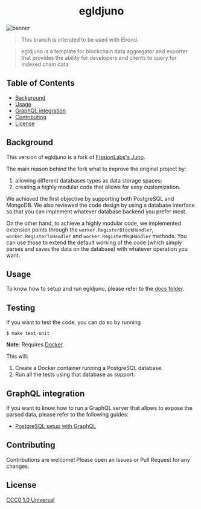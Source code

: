 <div align="center">
  <h1> egldjuno </h1>
</div>

![banner](.docs/.img/logo.png)

> This branch is intended to be used with Elrond.

<!-- [![GitHub Workflow Status](https://img.shields.io/github/workflow/status/forbole/egldjuno/Tests)](https://github.com/forbole/egldjuno/actions?query=workflow%3ATests)
[![Go Report Card](https://goreportcard.com/badge/github.com/forbole/egldjuno)](https://goreportcard.com/report/github.com/forbole/egldjuno)
[![Codecov](https://img.shields.io/codecov/c/github/forbole/egldjuno)](https://codecov.io/gh/forbole/egldjuno/branch/cosmos-v0.40.x) -->

> egldjuno is a template for blockchain data aggregator and exporter that provides the ability for developers and clients to query for indexed chain data.

## Table of Contents
  - [Background](#background)
  - [Usage](#usage)
  - [GraphQL integration](#graphql-integration)
  - [Contributing](#contributing)
  - [License](#license)

## Background
This version of egldjuno is a fork of [FissionLabs's Juno](https://github.com/fissionlabsio/juno). 

The main reason behind the fork what to improve the original project by: 

1. allowing different databases types as data storage spaces;
2. creating a highly modular code that allows for easy customization.

We achieved the first objective by supporting both PostgreSQL and MongoDB. We also reviewed the code design by using a database interface so that you can implement whatever database backend you prefer most. 

On the other hand, to achieve a highly modular code, we implemented extension points through the `worker.RegisterBlockHandler`, `worker.RegisterTxHandler` and `worker.RegisterMsgHandler` methods. You can use those to extend the default working of the code (which simply parses and saves the data on the database) with whatever operation you want.    

## Usage
To know how to setup and run egldjuno, please refer to the [docs folder](.docs).

## Testing
If you want to test the code, you can do so by running

```shell
$ make test-unit
```

**Note**: Requires [Docker](https://docker.com).

This will:
1. Create a Docker container running a PostgreSQL database.
2. Run all the tests using that database as support.

## GraphQL integration
If you want to know how to run a GraphQL server that allows to expose the parsed data, please refer to the following guides: 

- [PostgreSQL setup with GraphQL](.docs/postgres-graphql-setup.md)

## Contributing
Contributions are welcome! Please open an Issues or Pull Request for any changes.

## License
[CCC0 1.0 Universal](https://creativecommons.org/share-your-work/public-domain/cc0/)
